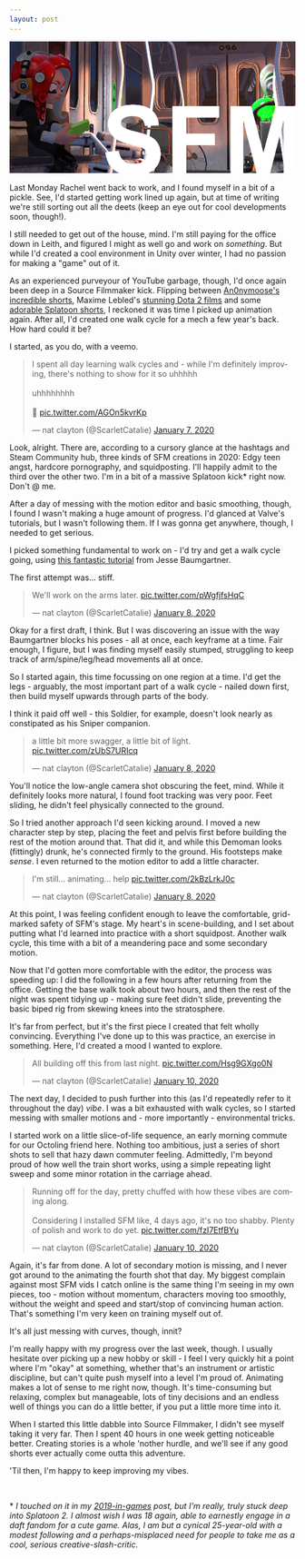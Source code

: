 ```yaml
---
layout: post
---
```


<img src="https://raw.githubusercontent.com/ScarletCatalie/ScarletCatalie.github.io/master/assets/header_squids.png" alt=""><br>

Last Monday Rachel went back to work, and I found myself in a bit of a pickle. See, I'd started getting work lined up again, but at time of writing we're still sorting out all the deets (keep an eye out for cool developments soon, though!).

I still needed to get out of the house, mind. I'm still paying for the office down in Leith, and figured I might as well go and work on *something*. But while I'd created a cool environment in Unity over winter, I had no passion for making a "game" out of it.

As an experienced purveyour of YouTube garbage, though, I'd once again been deep in a Source Filmmaker kick. Flipping between [An0nymoose's incredible shorts](https://www.youtube.com/watch?v=I7Tps0M-l64), Maxime Lebled's [stunning Dota 2 films](https://www.youtube.com/watch?v=1HFBwMbJVAM) and some [adorable Splatoon shorts](https://www.youtube.com/watch?v=A6PkBTUaawE), I reckoned it was time I picked up animation again. After all, I'd created one walk cycle for a mech a few year's back. How hard could it be?


I started, as you do, with a veemo.

<blockquote class="twitter-tweet"><p lang="en" dir="ltr">I spent all day learning walk cycles and - while I&#39;m definitely improving, there&#39;s nothing to show for it so uhhhhh<br><br>uhhhhhhhh<br><br>🐙 <a href="https://t.co/AGOn5kvrKp">pic.twitter.com/AGOn5kvrKp</a></p>&mdash; nat clayton (@ScarletCatalie) <a href="https://twitter.com/ScarletCatalie/status/1214567080629981186?ref_src=twsrc%5Etfw">January 7, 2020</a></blockquote> <script async src="https://platform.twitter.com/widgets.js" charset="utf-8"></script>

Look, alright. There are, according to a cursory glance at the hashtags and Steam Community hub, three kinds of SFM creations in 2020: Edgy teen angst, hardcore pornography, and squidposting. I'll happily admit to the third over the other two. I'm in a bit of a massive Splatoon kick* right now. Don't @ me.

After a day of messing with the motion editor and basic smoothing, though, I found I wasn't making a huge amount of progress. I'd glanced at Valve's tutorials, but I wasn't following them. If I was gonna get anywhere, though, I needed to get serious.

I picked something fundamental to work on - I'd try and get a walk cycle going, using [this fantastic tutorial](https://www.youtube.com/watch?v=bUvTEPw3FAk) from Jesse Baumgartner.

The first attempt was... stiff.

<blockquote class="twitter-tweet"><p lang="en" dir="ltr">We&#39;ll work on the arms later. <a href="https://t.co/pWgfjfsHqC">pic.twitter.com/pWgfjfsHqC</a></p>&mdash; nat clayton (@ScarletCatalie) <a href="https://twitter.com/ScarletCatalie/status/1214941722024796161?ref_src=twsrc%5Etfw">January 8, 2020</a></blockquote> <script async src="https://platform.twitter.com/widgets.js" charset="utf-8"></script>

Okay for a first draft, I think. But I was discovering an issue with the way Baumgartner blocks his poses - all at once, each keyframe at a time. Fair enough, I figure, but I was finding myself easily stumped, struggling to keep track of arm/spine/leg/head movements all at once.

So I started again, this time focussing on one region at a time. I'd get the legs - arguably, the most important part of a walk cycle - nailed down first, then build myself upwards through parts of the body.

I think it paid off well - this Soldier, for example, doesn't look nearly as constipated as his Sniper companion.

<blockquote class="twitter-tweet"><p lang="en" dir="ltr">a little bit more swagger, a little bit of light. <a href="https://t.co/zUbS7URIcq">pic.twitter.com/zUbS7URIcq</a></p>&mdash; nat clayton (@ScarletCatalie) <a href="https://twitter.com/ScarletCatalie/status/1214981602528432130?ref_src=twsrc%5Etfw">January 8, 2020</a></blockquote> <script async src="https://platform.twitter.com/widgets.js" charset="utf-8"></script>

You'll notice the low-angle camera shot obscuring the feet, mind. While it definitely looks more natural, I found foot tracking was very poor. Feet sliding, he didn't feel physically connected to the ground.

So I tried another approach I'd seen kicking around. I moved a new character step by step, placing the feet and pelvis first before building the rest of the motion around that. That did it, and while this Demoman looks (fittingly) drunk, he's connected firmly to the ground. His footsteps make *sense*. I even returned to the motion editor to add a little character.

<blockquote class="twitter-tweet"><p lang="en" dir="ltr">I&#39;m still... animating... help <a href="https://t.co/2kBzLrkJ0c">pic.twitter.com/2kBzLrkJ0c</a></p>&mdash; nat clayton (@ScarletCatalie) <a href="https://twitter.com/ScarletCatalie/status/1215035460847882240?ref_src=twsrc%5Etfw">January 8, 2020</a></blockquote> <script async src="https://platform.twitter.com/widgets.js" charset="utf-8"></script>

At this point, I was feeling confident enough to leave the comfortable, grid-marked safety of SFM's stage. My heart's in scene-building, and I set about putting what I'd learned into practice with a short squidpost. Another walk cycle, this time with a bit of a meandering pace and some secondary motion.

Now that I'd gotten more comfortable with the editor, the process was speeding up: I did the following in a few hours after returning from the office. Getting the base walk took about two hours, and then the rest of the night was spent tidying up - making sure feet didn't slide, preventing the basic biped rig from skewing knees into the stratosphere.

It's far from perfect, but it's the first piece I created that felt wholly convincing. Everything I've done up to this was practice, an exercise in something. Here, I'd created a mood I wanted to explore.

<blockquote class="twitter-tweet" data-conversation="none"><p lang="en" dir="ltr">All building off this from last night. <a href="https://t.co/Hsg9GXgo0N">pic.twitter.com/Hsg9GXgo0N</a></p>&mdash; nat clayton (@ScarletCatalie) <a href="https://twitter.com/ScarletCatalie/status/1215607045090631681?ref_src=twsrc%5Etfw">January 10, 2020</a></blockquote> <script async src="https://platform.twitter.com/widgets.js" charset="utf-8"></script>

The next day, I decided to push further into this (as I'd repeatedly refer to it throughout the day) *vibe*. I was a bit exhausted with walk cycles, so I started messing with smaller motions and - more importantly - environmental tricks.

I started work on a little slice-of-life sequence, an early morning commute for our Octoling friend here. Nothing too ambitious, just a series of short shots to sell that hazy dawn commuter feeling. Admittedly, I'm beyond proud of how well the train short works, using a simple repeating light sweep and some minor rotation in the carriage ahead.

<blockquote class="twitter-tweet"><p lang="en" dir="ltr">Running off for the day, pretty chuffed with how these vibes are coming along.<br><br>Considering I installed SFM like, 4 days ago, it&#39;s no too shabby. Plenty of polish and work to do yet. <a href="https://t.co/fzI7EtfBYu">pic.twitter.com/fzI7EtfBYu</a></p>&mdash; nat clayton (@ScarletCatalie) <a href="https://twitter.com/ScarletCatalie/status/1215688683074080771?ref_src=twsrc%5Etfw">January 10, 2020</a></blockquote> <script async src="https://platform.twitter.com/widgets.js" charset="utf-8"></script>

Again, it's far from done. A lot of secondary motion is missing, and I never got around to the animating the fourth shot that day. My biggest complain against most SFM vids I catch online is the same thing I'm seeing in my own pieces, too - motion without momentum, characters moving too smoothly, without the weight and speed and start/stop of convincing human action. That's something I'm very keen on training myself out of.

It's all just messing with curves, though, innit?

I'm really happy with my progress over the last week, though. I usually hesitate over picking up a new hobby or skill - I feel I very quickly hit a point where I'm "okay" at something, whether that's an instrument or artistic discipline, but can't quite push myself into a level I'm proud of.  Animating makes a lot of sense to me right now, though. It's time-consuming but relaxing, complex but manageable, lots of tiny decisions and an endless well of things you can do a little better, if you put a little more time into it.

When I started this little dabble into Source Filmmaker, I didn't see myself taking it very far. Then I spent 40 hours in one week getting noticeable better. Creating stories is a whole 'nother hurdle, and we'll see if any good shorts ever actually come outta this adventure.

'Til then, I'm happy to keep improving my vibes.

<br>

<rawtext>* </rawtext> *I touched on it in my [2019-in-games](https://scarletcatalie.github.io/blog/2019/12/22/Games-wot-I-played-in-2019) post, but I'm really, truly stuck deep into Splatoon 2. I almost wish I was 18 again, able to earnestly engage in a daft fandom for a cute game. Alas, I am but a cynical 25-year-old with a modest following and a perhaps-misplaced need for people to take me as a cool, serious creative-slash-critic.*
